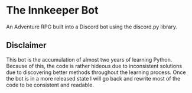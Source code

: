 # The Innkeeper Bot
An Adventure RPG built into a Discord bot using the discord.py library.

## Disclaimer
This bot is the accumulation of almost two years of learning Python. Because of this, the code is rather hideous due to inconsistent solutions due to discovering better methods throughout the learning process. Once the bot is in a more released state I will go back and rewrite most of the code to be consistent and readable.
